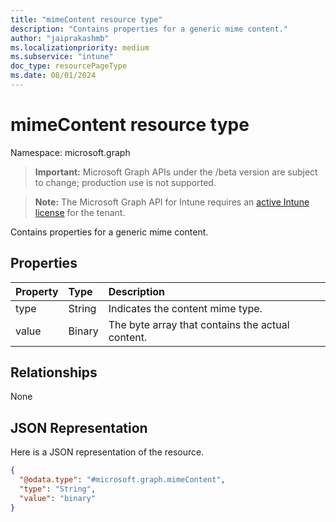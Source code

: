 ```yaml
---
title: "mimeContent resource type"
description: "Contains properties for a generic mime content."
author: "jaiprakashmb"
ms.localizationpriority: medium
ms.subservice: "intune"
doc_type: resourcePageType
ms.date: 08/01/2024
---
```


# mimeContent resource type

Namespace: microsoft.graph
> **Important:** Microsoft Graph APIs under the /beta version are subject to change; production use is not supported.

> **Note:** The Microsoft Graph API for Intune requires an [active Intune license](https://go.microsoft.com/fwlink/?linkid=839381) for the tenant.


Contains properties for a generic mime content.

## Properties
|Property|Type|Description|
|:---|:---|:---|
|type|String|Indicates the content mime type.|
|value|Binary|The byte array that contains the actual content.|

## Relationships
None

## JSON Representation
Here is a JSON representation of the resource.
<!-- {
  "blockType": "resource",
  "@odata.type": "microsoft.graph.mimeContent"
}
-->
``` json
{
  "@odata.type": "#microsoft.graph.mimeContent",
  "type": "String",
  "value": "binary"
}
```

